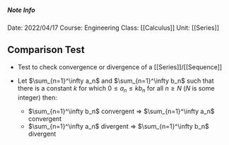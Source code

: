 ##### Note Info
Date: 2022/04/17
Course: Engineering
Class: [[Calculus]]
Unit: [[Series]]
## Comparison Test
- Test to check convergence or divergence of a [[Series]]/[[Sequence]]

- Let $\sum_{n=1}^\infty a_n$ and $\sum_{n=1}^\infty b_n$ such that there is a constant $k$ for which $0 \leq a_n \leq kb_n$ for all $n \geq N$ ($N$ is some integer) then:
	- $\sum_{n=1}^\infty b_n$ convergent $\Longrightarrow$ $\sum_{n=1}^\infty a_n$ convergent
	- $\sum_{n=1}^\infty a_n$ divergent $\Longrightarrow$ $\sum_{n=1}^\infty b_n$ divergent